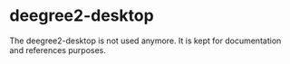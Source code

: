 # deegree2-desktop

The deegree2-desktop is not used anymore. It is kept for documentation and references purposes.
